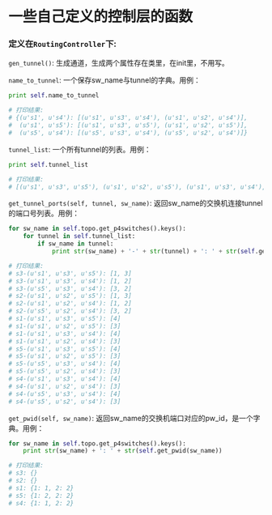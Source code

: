 # 一些自己定义的控制层的函数

### 定义在`RoutingController`下:

`gen_tunnel()`: 生成通道，生成两个属性存在类里，在init里，不用写。

`name_to_tunnel`: 一个保存sw_name与tunnel的字典。用例：
```python
print self.name_to_tunnel

# 打印结果: 
# {(u's1', u's4'): [(u's1', u's3', u's4'), (u's1', u's2', u's4')],
#  (u's1', u's5'): [(u's1', u's3', u's5'), (u's1', u's2', u's5')],
#  (u's5', u's4'): [(u's5', u's3', u's4'), (u's5', u's2', u's4')]}
```

`tunnel_list`: 一个所有tunnel的列表。用例：
```python
print self.tunnel_list

# 打印结果: 
# [(u's1', u's3', u's5'), (u's1', u's2', u's5'), (u's1', u's3', u's4'), (u's1', u's2', u's4'), (u's5', u's3', u's4'), (u's5', u's2', u's4')]
```

`get_tunnel_ports(self, tunnel, sw_name)`: 返回sw_name的交换机连接tunnel的端口号列表。用例：
```python
for sw_name in self.topo.get_p4switches().keys():
    for tunnel in self.tunnel_list:
        if sw_name in tunnel:
            print str(sw_name) + '-' + str(tunnel) + ': ' + str(self.get_tunnel_ports(tunnel, sw_name))

# 打印结果: 
# s3-(u's1', u's3', u's5'): [1, 3]
# s3-(u's1', u's3', u's4'): [1, 2]
# s3-(u's5', u's3', u's4'): [3, 2]
# s2-(u's1', u's2', u's5'): [1, 3]
# s2-(u's1', u's2', u's4'): [1, 2]
# s2-(u's5', u's2', u's4'): [3, 2]
# s1-(u's1', u's3', u's5'): [4]
# s1-(u's1', u's2', u's5'): [3]
# s1-(u's1', u's3', u's4'): [4]
# s1-(u's1', u's2', u's4'): [3]
# s5-(u's1', u's3', u's5'): [4]
# s5-(u's1', u's2', u's5'): [3]
# s5-(u's5', u's3', u's4'): [4]
# s5-(u's5', u's2', u's4'): [3]
# s4-(u's1', u's3', u's4'): [4]
# s4-(u's1', u's2', u's4'): [3]
# s4-(u's5', u's3', u's4'): [4]
# s4-(u's5', u's2', u's4'): [3]
```

`get_pwid(self, sw_name)`: 返回sw_name的交换机端口对应的pw_id，是一个字典。用例：
```python
for sw_name in self.topo.get_p4switches().keys():
    print str(sw_name) + ': ' + str(self.get_pwid(sw_name))

# 打印结果:
# s3: {}
# s2: {}
# s1: {1: 1, 2: 2}
# s5: {1: 2, 2: 2}
# s4: {1: 1, 2: 2}
```